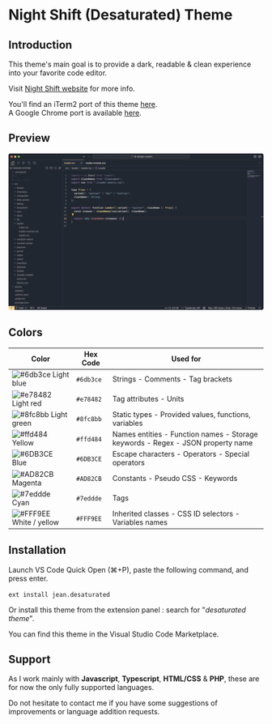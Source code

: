 # Night Shift (Desaturated) Theme

## Introduction

This theme's main goal is to provide a dark, readable & clean experience into your favorite code editor.

Visit [Night Shift website](https://jean-tinland.github.io/night-shift-demo/) for more info.

You'll find an iTerm2 port of this theme [here](https://github.com/Jean-Tinland/iTerm2-theme-desaturated).\
A Google Chrome port is available [here](https://github.com/Jean-Tinland/chrome-theme-desaturated).

## Preview

![.tsx preview](./assets/preview.png)

## Colors

| Color                                                                   | Hex Code  | Used for                                                                        |
| ----------------------------------------------------------------------- | --------- | ------------------------------------------------------------------------------- |
| ![#6db3ce](https://placehold.it/15/6db3ce/000000?text=+) Light blue     | `#6db3ce` | Strings - Comments - Tag brackets                                               |
| ![#e78482](https://placehold.it/15/e78482/000000?text=+) Light red      | `#e78482` | Tag attributes - Units                                                          |
| ![#8fc8bb](https://placehold.it/15/8fc8bb/000000?text=+) Light green    | `#8fc8bb` | Static types - Provided values, functions, variables                            |
| ![#ffd484](https://placehold.it/15/ffd484/000000?text=+) Yellow         | `#ffd484` | Names entities - Function names - Storage keywords - Regex - JSON property name |
| ![#6DB3CE](https://placehold.it/15/6DB3CE/000000?text=+) Blue           | `#6DB3CE` | Escape characters - Operators - Special operators                               |
| ![#AD82CB](https://placehold.it/15/AD82CB/000000?text=+) Magenta        | `#AD82CB` | Constants - Pseudo CSS - Keywords                                               |
| ![#7eddde](https://placehold.it/15/7eddde/000000?text=+) Cyan           | `#7eddde` | Tags                                                                            |
| ![#FFF9EE](https://placehold.it/15/FFF9EE/000000?text=+) White / yellow | `#FFF9EE` | Inherited classes - CSS ID selectors - Variables names                          |

## Installation

Launch VS Code Quick Open (⌘+P), paste the following command, and press enter.

`ext install jean.desaturated`

Or install this theme from the extension panel : search for "_desaturated theme_".

You can find this theme in the Visual Studio Code Marketplace.

## Support

As I work mainly with **Javascript**, **Typescript**, **HTML/CSS** & **PHP**, these are for now the only fully supported languages.

Do not hesitate to contact me if you have some suggestions of improvements or language addition requests.
